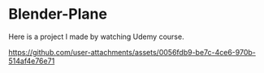 # Blender-Plane

Here is a project I made by watching Udemy course.

https://github.com/user-attachments/assets/0056fdb9-be7c-4ce6-970b-514af4e76e71

